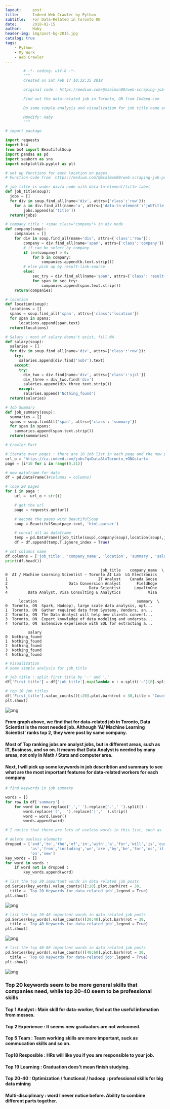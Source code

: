 ```yaml
---
layout:     post
title:      Indeed Web Crawler by Python
subtitle:   For Data-Related in Toronto ON
date:       2018-02-15
author:     Haby
header-img: img/post-bg-2015.jpg
catalog: true
tags:
    - Python
    - My Work
    - Web Crawler
---
```


```python
        # -*- coding: utf-8 -*-
        """
        Created on Sat Feb 17 10:32:35 2018

        original code : https://medium.com/@msalmon00/web-scraping-job-postings-from-indeed-96bd588dcb4b

        Find out the data-related job in Toronto, ON from Indeed.com

        Do some simple analysis and visualization for job title name and key features for employees

        @modify: Haby
        """
```

```python
# import package

import requests
import bs4
from bs4 import BeautifulSoup
import pandas as pd
import seaborn as sns
import matplotlib.pyplot as plt
```


```python
# set up functions for each location on pages
# Function code from  https://medium.com/@msalmon00/web-scraping-job-postings-from-indeed-96bd588dcb4b
```


```python
# job title is under div/a node with data-tn-element/title label
def job_title(soup):
  jobs = []
  for div in soup.find_all(name='div', attrs={'class':'row'}):
    for a in div.find_all(name='a', attrs={'data-tn-element':'jobTitle'}):
        jobs.append(a['title'])
  return(jobs)

```


```python
# company title : <span class="company"> in div node
def company(soup):
    companies = []
    for div in soup.find_all(name='div', attrs={'class':'row'}):
        company = div.find_all(name='span', attrs={'class':'company'})
        # if can be select by company
        if len(company) > 0:
            for b in company:
                companies.append(b.text.strip())
        # else pick up by result-link-source
        else:
            sec_try = div.find_all(name='span', attrs={'class':'result-link-source'})
            for span in sec_try:
                companies.append(span.text.strip())
    return(companies)
```


```python
# location
def location(soup):
  locations = []
  spans = soup.find_all('span', attrs={'class':'location'})
  for span in spans:
      locations.append(span.text)
  return(locations)
```


```python
# Salary : most of salary doens't exist, fill NA
def salary(soup):
  salaries = []
  for div in soup.find_all(name='div', attrs={'class':'row'}):
    try:
      salaries.append(div.find('nobr').text)
    except:
      try:
        div_two = div.find(name='div', attrs={'class':'sjcl'})
        div_three = div_two.find('div')
        salaries.append(div_three.text.strip())
      except:
        salaries.append('Nothing_found')
  return(salaries)
```


```python
# Job Summary
def job_summary(soup):
  summaries = []
  spans = soup.findAll('span', attrs={'class': 'summary'})
  for span in spans:
    summaries.append(span.text.strip())
  return(summaries)
```


```python
# Crawler Part

# iterate over pages : there are 10 job list in each page and the new page starts at 10
url_o = 'https://ca.indeed.com/jobs?q=Data&l=Toronto,+ON&start='
page = [i*10 for i in range(0,21)]

# new dataframe for data
df = pd.DataFrame()#columns = columns)

# loop 20 pages
for i in page :
    url =  url_o + str(i)  

    # get the url
    page = requests.get(url)

    # decode the pages with BeautifulSoup
    soup = BeautifulSoup(page.text, 'html.parser')

    # concat all as dataframe
    temp = pd.DataFrame([job_title(soup),company(soup),location(soup),job_summary(soup),salary(soup)])
    df = df.append(temp.T,ignore_index = True)

# set columns name
df.columns = ['job_title', 'company_name', 'location', 'summary', 'salary']
print(df.head())
```

                                              job_title    company_name  \
    0  AI / Machine Learning Scientist – Toronto AI Lab  LG Electronics   
    1                                        IT Analyst    Canada Goose   
    2                           Data Conversion Analyst       FieldEdge   
    3                                    Data Scientist      LoyaltyOne   
    4         Data Analyst, Visa Consulting & Analytics            Visa   

          location                                            summary  \
    0  Toronto, ON  Spark, Hadoop), large scale data analysis, opt...   
    1  Toronto, ON  Gather required data from Systems, Vendors, an...   
    2  Toronto, ON  The Data Analyst will help new clients convert...   
    3  Toronto, ON  Expert knowledge of data modeling and understa...   
    4  Toronto, ON  Extensive experience with SQL for extracting a...   

              salary  
    0  Nothing_found  
    1  Nothing_found  
    2  Nothing_found  
    3  Nothing_found  
    4  Nothing_found  



```python
# Visualization
# some simple analysis for job_title

# job title : split first title by '-' and ','
df['First_title'] = df['job_title'].map(lambda x : x.split('–')[0].split(',')[0].split('(')[0].split('$')[0].split('-')[0].strip())

# top 10 job titles
df['First_title'].value_counts()[:20].plot.barh(rot = 30,title = 'Counts for Different Titles',legend = True)
plt.show()
```


![png](img/indeed1.png)


#### From graph above, we find that for data-related job in Toronto, Data Scientist is the most needed job. Although 'AI/ Machine Learning Scientist' ranks top 2, they were post by same company.

#### Most of Top ranking jobs are analyst jobs,  but in different areas, such as IT, Business, and so on. It means that Data Analyst is needed by many areas, not only in Math / Stats and computer area.

#### Next, I will pick up some keywords in job describtion and summary to see what are the most important features for data-related workers for each company


```python
# find keywords in job summary

words = []
for row in df['summary'] :
    for word in row.replace(',',' ').replace('.',' ').split() :
        word.replace('(',' ').replace(')',' ').strip()
        word = word.lower()
        words.append(word)
```


```python
# I notice that there are lots of useless words in this list, such as 'I', 'for' and so on. I will delete them out of the words list

# delete useless elements
dropped = ['and','to','the','of','in','with','a','for','will','is','our','an','data','large','skills','requierd','work',
           'as','from','including','we','are','by','be','for','us','it','.','-','onto','but','not',
           'on','new']
key_words = []
for word in words :
    if word not in dropped :
        key_words.append(word)
```


```python
# list the top 20 important words in data related job posts
pd.Series(key_words).value_counts()[:20].plot.barh(rot = 30,
  title = 'Top 20 Keywords for data-related job',legend = True)
plt.show()
```


![png](img/indeed2.png)



```python
# list the top 20-40 important words in data related job posts
pd.Series(key_words).value_counts()[20:40].plot.barh(rot = 30,
  title = 'Top 40 Keywords for data-related job',legend = True)
plt.show()
```


![png](img/indeed3.png)



```python
# list the top 40-60 important words in data related job posts
pd.Series(key_words).value_counts()[40:60].plot.barh(rot = 30,
  title = 'Top 60 Keywords for data-related job',legend = True)
plt.show()
```


![png](img/indeed4.png)


### Top 20 keywords seem to be more general skills that companies need, while top 20-40 seem to be professional skills

#### Top 1 Analyst : Main skill for data-worker, find out the useful infomation from messes.
#### Top 2 Experience : It seems new graduators are not welcomed.
#### Top 5 Team : Team working skills are more important, suck as commucation skills and so on.
#### Top18 Resposible : HRs will like you if you are responsible to your job.
#### Top 19 Learning : Graduation does't mean finish studying.

#### Top 20-40 : Optimization / functional / hadoop : professional skills for big data mining
#### Multi-disciplinary : word I never notice before. Ability to combine different parts together.
